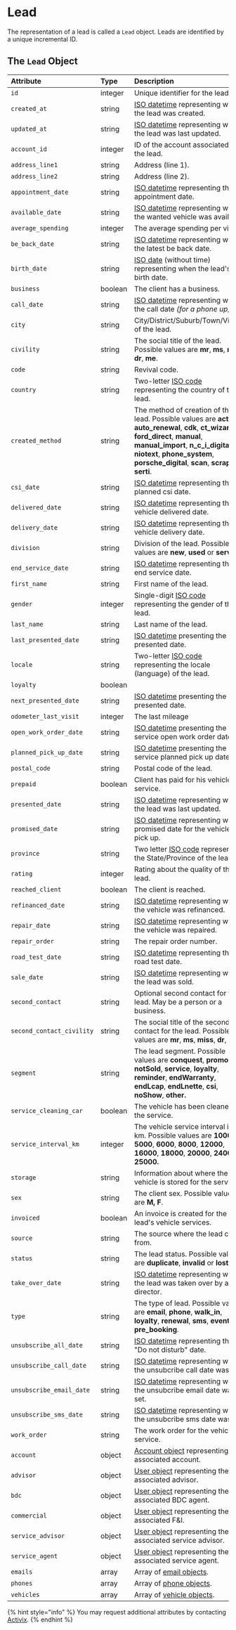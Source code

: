 # Lead

The representation of a lead is called a `Lead` object. Leads are identified by a unique incremental ID.

## The `Lead` Object

| **Attribute** | **Type** | **Description** |
| :--- | :--- | :--- |
| `id` | integer | Unique identifier for the lead. |
| `created_at` | string | [ISO datetime](https://en.wikipedia.org/wiki/ISO_8601) representing when the lead was created. |
| `updated_at` | string | [ISO datetime](https://en.wikipedia.org/wiki/ISO_8601) representing when the lead was last updated. |
| `account_id` | integer | ID of the account associated with the lead. |
| `address_line1` | string | Address \(line 1\). |
| `address_line2` | string | Address \(line 2\). |
| `appointment_date` | string | [​ISO datetime](https://en.wikipedia.org/wiki/ISO_8601) representing the appointment date. |
| `available_date` | string | ​​​[ISO datetime](https://en.wikipedia.org/wiki/ISO_8601) representing when the wanted vehicle was available. |
| `average_spending` | integer | The average spending per visit. |
| `be_back_date` | string | [ISO datetime](https://en.wikipedia.org/wiki/ISO_8601) representing when the latest be back date. |
| `birth_date` | string | [ISO date](https://en.wikipedia.org/wiki/ISO_8601) \(without time\) representing when the lead's birth date. |
| `business` | boolean | The client has a business. |
| `call_date` | string | [ISO datetime](https://en.wikipedia.org/wiki/ISO_8601) representing when the call date _\(for a phone up\)_. |
| `city` | string | City/District/Suburb/Town/Village of the lead. |
| `civility` | string | The social title of the lead. Possible values are **mr**, **ms**, **miss**, **dr**, **me**. |
| `code` | string | Revival code. |
| `country` | string | Two-letter [ISO code](https://en.wikipedia.org/wiki/ISO_3166-2) representing the country of the lead. |
| `created_method` | string | The method of creation of the lead. Possible values are **activix**, **auto\_renewal**, **cdk**, **ct\_wizard**, **ford\_direct**, **manual**, **manual\_import**, **n\_c\_i\_digital**, **niotext**, **phone\_system**, **porsche\_digital**, **scan**, **scraper**, **serti**. |
| `csi_date` | string | [ISO datetime](https://en.wikipedia.org/wiki/ISO_8601) representing the planned csi date. |
| `delivered_date` | string | [ISO datetime](https://en.wikipedia.org/wiki/ISO_8601) representing the vehicle delivered date. |
| `delivery_date` | string | [ISO datetime](https://en.wikipedia.org/wiki/ISO_8601) representing the vehicle delivery date. |
| `division` | string | Division of the lead. Possible values are **new**, **used** or **service**. |
| `end_service_date` | string | [ISO datetime](https://en.wikipedia.org/wiki/ISO_8601) representing the end service date. |
| `first_name` | string | First name of the lead. |
| `gender` | integer | Single-digit [ISO code](https://en.wikipedia.org/wiki/ISO/IEC_5218) representing the gender of the lead. |
| `last_name` | string | Last name of the lead. |
| `last_presented_date` | string | [ISO datetime](https://en.wikipedia.org/wiki/ISO_8601) presenting the last presented date. |
| `locale` | string | Two-letter [ISO code](https://en.wikipedia.org/wiki/List_of_ISO_639-1_codes) representing the locale \(language\) of the lead. |
| `loyalty` | boolean |  |
| `next_presented_date` | string | [ISO datetime](https://en.wikipedia.org/wiki/ISO_8601) presenting the next presented date. |
| `odometer_last_visit` | integer | The last mileage  |
| `open_work_order_date` | string | [ISO datetime](https://en.wikipedia.org/wiki/ISO_8601) presenting the service open work order date. |
| `planned_pick_up_date` | string | [ISO datetime](https://en.wikipedia.org/wiki/ISO_8601) presenting the service planned pick up date. |
| `postal_code` | string | Postal code of the lead. |
| `prepaid` | boolean | Client has paid for his vehicle service. |
| `presented_date` | string | [ISO datetime](https://en.wikipedia.org/wiki/ISO_8601) representing when the lead was last updated. |
| `promised_date` | string | [ISO datetime](https://en.wikipedia.org/wiki/ISO_8601) representing when promised date for the vehicle pick up. |
| `province` | string | Two letter [ISO code](https://en.wikipedia.org/wiki/ISO_3166) representing the State/Province of the lead. |
| `rating` | integer | Rating about the quality of the lead. |
| `reached_client` | boolean | The client is reached. |
| `refinanced_date` | string | [ISO datetime](https://en.wikipedia.org/wiki/ISO_8601) representing when the vehicle was refinanced. |
| `repair_date` | string | [ISO datetime](https://en.wikipedia.org/wiki/ISO_8601) representing when the vehicle was repaired. |
| `repair_order` | string | The repair order number. |
| `road_test_date` | string | [ISO datetime](https://en.wikipedia.org/wiki/ISO_8601) representing the road test date. |
| `sale_date` | string | [ISO datetime](https://en.wikipedia.org/wiki/ISO_8601) representing when the lead was sold. |
| `second_contact` | string | Optional second contact for the lead. May be a person or a business. |
| `second_contact_civility` | string | The social title of the second contact for the lead. Possible values are **mr**, **ms**, **miss**, **dr**, **me**. |
| `segment` | string | The lead segment. Possible values are **conquest**, **promo**, **notSold**, **service**, **loyalty**, **reminder**, **endWarranty**, **endLcap**, **endLnette**, **csi**, **noShow**, **other.** |
| `service_cleaning_car` | boolean | The vehicle has been cleaned for the service. |
| `service_interval_km` | integer | The vehicle service interval in km. Possible values are **1000**, **5000**, **6000**, **8000**, **12000**, **16000**, **18000**, **20000**, **24000**, **25000.** |
| `storage` | string | Information about where the vehicle is stored for the service. |
| `sex` | string | The client sex. Possible values are **M, F**. |
| `invoiced` | boolean | An invoice is created for the lead's vehicle services. |
| `source` | string | The source where the lead came from. |
| `status` | string | The lead status. Possible values are **duplicate**, **invalid** or **lost**. |
| `take_over_date` | string | [ISO datetime](https://en.wikipedia.org/wiki/ISO_8601) representing when the lead was taken over by a director. |
| `type` | string | The type of lead. Possible values are **email**, **phone**, **walk\_in**, **loyalty**, **renewal**, **sms**, **event** and **pre\_booking**. |
| `unsubscribe_all_date` | string | [ISO datetime](https://en.wikipedia.org/wiki/ISO_8601) representing the "Do not disturb" date. |
| `unsubscribe_call_date` | string | [ISO datetime](https://en.wikipedia.org/wiki/ISO_8601) representing when the unsubcribe call date was set. |
| `unsubscribe_email_date` | string | [ISO datetime](https://en.wikipedia.org/wiki/ISO_8601) representing when the unsubcribe email date was set. |
| `unsubscribe_sms_date` | string | [ISO datetime](https://en.wikipedia.org/wiki/ISO_8601) representing when the unsubcribe sms date was set. |
| `work_order` | string | The work order for the vehicle service. |
| `account` | object | [​Account object](https://docs.crm.activix.ca/objects/account) representing the associated account. |
| `advisor` | object | ​​[User object](https://docs.crm.activix.ca/objects/user) representing the associated advisor. |
| `bdc` | object | [User object](https://docs.crm.activix.ca/objects/user) representing the associated BDC agent. |
| `commercial` | object | [User object](https://docs.crm.activix.ca/objects/user) representing the associated F&I. |
| `service_advisor` | object | [User object](https://docs.crm.activix.ca/objects/user) representing the associated service advisor. |
| `service_agent` | object | [User object](https://docs.crm.activix.ca/objects/user) representing the associated service agent. |
| `emails` | array | Array of [email objects](https://docs.crm.activix.ca/objects/email). |
| `phones` | array | Array of [phone objects](https://docs.crm.activix.ca/objects/phone). |
| `vehicles` | array | Array of [vehicle objects](https://docs.crm.activix.ca/objects/vehicle). |

{% hint style="info" %}
You may request additional attributes by contacting [Activix](https://activix.ca/en/contact-us).
{% endhint %}

